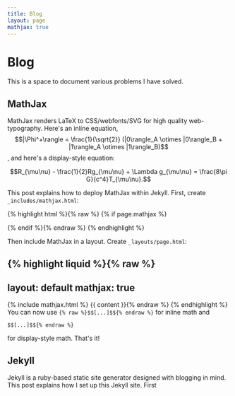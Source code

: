 ```yaml
---
title: Blog
layout: page
mathjax: true
---
```


# Blog
This is a space to document various problems I have solved.

## MathJax
MathJax renders LaTeX to CSS/webfonts/SVG for high quality web-typography.
Here's an inline equation,
$$|\Phi^+\rangle = \frac{1}{\sqrt{2}} (|0\rangle_A \otimes |0\rangle_B + |1\rangle_A \otimes |1\rangle_B)$$,
and here's a display-style equation:

$$R_{\mu\nu} - \frac{1}{2}Rg_{\mu\nu} + \Lambda g_{\mu\nu} = \frac{8\pi G}{c^4}T_{\mu\nu}.$$


This post explains how to deploy MathJax within Jekyll. First, create ```_includes/mathjax.html```:

{% highlight html %}{% raw %}
{% if page.mathjax %}
<script type="text/javascript" async
  src="https://cdnjs.clouwdflare.com/ajax/libs/mathjax/2.7.5/MathJax.js?config=TeX-MML-AM_CHTML">
</script>
{% endif %}{% endraw %}
{% endhighlight %}

Then include MathJax in a layout. Create ```_layouts/page.html```:

{% highlight liquid %}{% raw %}
---
layout: default
mathjax: true
---
{% include mathjax.html %}
{{ content }}{% endraw %}
{% endhighlight %}
You can now use ```{% raw %}$$[...]$${% endraw %}``` for inline math and

```{% raw %}
$$[...]$${% endraw %}
```

for display-style math. That's it!


## Jekyll
Jekyll is a ruby-based static site generator designed with blogging in mind. This post explains how I set up this Jekyll site. First
